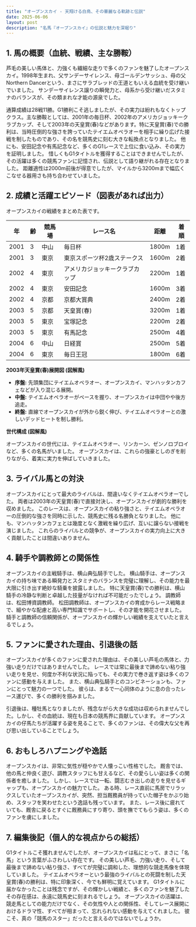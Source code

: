 ```yaml
---
title: "オープンスカイ - 天翔ける白鳥、その華麗なる軌跡と伝説"
date: 2025-06-06
layout: post
description: "名馬『オープンスカイ』の伝説と魅力を深堀り"
---
```


## 1. 馬の概要（血統、戦績、主な勝鞍）

芦毛の美しい馬体と、力強くも繊細な走りで多くのファンを魅了したオープンスカイ。1998年生まれ、父サンデーサイレンス、母ゴールデンサッシュ、母の父Northern Dancerという、まさにサラブレッドの王道ともいえる血統を受け継いでいました。  サンデーサイレンス譲りの瞬発力と、母系から受け継いだスタミナのバランスが、その類まれな才能の源泉でした。

通算成績は28戦11勝。G1勝利こそ逃しましたが、その実力は紛れもなくトップクラス。主な勝鞍としては、2001年の毎日杯、2002年のアメリカジョッキークラブカップ、そして2003年の天皇賞(春)などがあります。特に天皇賞(春)での勝利は、当時圧倒的な強さを誇っていたテイエムオペラオーを相手に繰り広げた接戦を制したものであり、その名を競馬史に刻む大きな転換点となりました。  他にも、安田記念や有馬記念など、多くのG1レースで上位に食い込み、その実力を証明しました。  惜しくもG1タイトルを獲得することはできませんでしたが、その活躍は多くの競馬ファンに記憶され、伝説として語り継がれる存在となりました。  距離適性は2000m前後が得意でしたが、マイルから3200mまで幅広くこなせる器用さも持ち合わせていました。


## 2. 成績と活躍エピソード（図表があれば出力）

オープンスカイの戦績をまとめた表です。

| 年 | 齢 | 競馬場 | レース名 | 距離 | 着順 |
|---|---|---|---|---|---|
| 2001 | 3 | 中山 | 毎日杯 | 1800m | 1着 |
| 2001 | 3 | 東京 | 東京スポーツ杯2歳ステークス | 1600m | 2着 |
| 2002 | 4 | 東京 | アメリカジョッキークラブカップ | 2200m | 1着 |
| 2002 | 4 | 東京 | 安田記念 | 1600m | 3着 |
| 2002 | 4 | 京都 | 京都大賞典 | 2400m | 2着 |
| 2003 | 5 | 京都 | 天皇賞(春) | 3200m | 1着 |
| 2003 | 5 | 東京 | 宝塚記念 | 2200m | 2着 |
| 2003 | 5 | 東京 | 有馬記念 | 2500m | 4着 |
| 2004 | 6 | 中山 | 日経賞 | 2500m | 5着 |
| 2004 | 6 | 東京 | 毎日王冠 | 1800m | 6着 |


**2003年天皇賞(春)展開図 (図解風)**

* **序盤:**  先頭集団にテイエムオペラオー、オープンスカイ、マンハッタンカフェなどが入り混じる展開。
* **中盤:**  テイエムオペラオーがペースを握り、オープンスカイは中団やや後方追走。
* **終盤:**  直線でオープンスカイが外から鋭く伸び、テイエムオペラオーとの激しいデッドヒートを制し勝利。


**世代構成 (図解風)**

オープンスカイの世代には、テイエムオペラオー、リンカーン、ゼンノロブロイなど、多くの名馬がいました。  オープンスカイは、これらの強豪としのぎを削りながら、着実に実力を伸ばしていきました。


## 3. ライバル馬との対決

オープンスカイにとって最大のライバルは、間違いなくテイエムオペラオーでした。  両者は2003年の天皇賞(春)で直接対決し、オープンスカイが劇的な勝利を収めました。  このレースは、オープンスカイの粘り強さと、テイエムオペラオーの圧倒的な強さを同時に示した、競馬史に残る名勝負となりました。  他にも、マンハッタンカフェとは幾度となく激戦を繰り広げ、互いに譲らない接戦を演じました。  これらのライバルとの競争が、オープンスカイの実力向上に大きく貢献したことは間違いありません。


## 4. 騎手や調教師との関係性

オープンスカイの主戦騎手は、横山典弘騎手でした。  横山騎手は、オープンスカイの持ち味である瞬発力とスタミナのバランスを完璧に理解し、その能力を最大限に引き出す絶妙な騎乗を披露しました。  特に天皇賞(春)での勝利は、横山騎手の冷静な判断と卓越した技量がなければ不可能だったでしょう。  調教師は、松田博資調教師。  松田調教師は、オープンスカイの育成からレース戦略まで、細やかな配慮と高い専門知識でサポートし、その才能を開花させました。  騎手と調教師の信頼関係が、オープンスカイの輝かしい戦績を支えていたと言えるでしょう。


## 5. ファンに愛された理由、引退後の話

オープンスカイが多くのファンに愛された理由は、その美しい芦毛の馬体と、力強い走りだけではありませんでした。  レースでは常に最後まで諦めない粘り強い走りを見せ、何度か不利な状況に陥っても、その実力で巻き返す姿は多くのファンに感動を与えました。  また、横山典弘騎手とのコンビネーションも、ファンにとって魅力の一つでした。  彼らは、まるで一心同体のように息の合ったレース運びで、多くの勝利を掴みました。

引退後は、種牡馬となりましたが、残念ながら大きな成功は収められませんでした。しかし、その血統は、現在も日本の競馬界に貢献しています。  オープンスカイの仔馬たちが活躍する姿を見ることで、多くのファンは、その偉大な父を再び思い出していることでしょう。


## 6. おもしろハプニングや逸話

オープンスカイは、非常に気性が穏やかで人懐っこい性格でした。  厩舎では、他の馬と仲良く遊び、調教スタッフにも甘えるなど、その愛らしい姿は多くの関係者を癒しました。  しかし、レースでは一転、闘志むき出しの走りを見せるギャップも、オープンスカイの魅力でした。  ある時、レース直前に馬房でリラックスしていたオープンスカイが、突然、担当厩務員が持っていた帽子をかぶり始め、スタッフを笑わせたという逸話も残っています。  また、レース後に疲れていても、厩舎に戻るとすぐに厩務員にすり寄り、頭を撫でてもらう姿は、多くのファンを虜にしました。


## 7. 編集後記（個人的な視点からの総括）

G1タイトルこそ獲れませんでしたが、オープンスカイは私にとって、まさに「名馬」という言葉がふさわしい存在です。  その美しい芦毛、力強い走り、そして最後まで諦めない粘り強さ、すべてが完璧に調和した、理想的な競走馬像を体現していました。  テイエムオペラオーという最強のライバルとの死闘を制した天皇賞(春)の勝利は、特に印象深く、今でも鮮明に覚えています。  G1タイトルに届かなかったことは残念ですが、その輝かしい戦績と、多くのファンを魅了したその存在感は、永遠に競馬史に刻まれるでしょう。  オープンスカイの活躍は、競走馬としての能力だけでなく、その気性や人との関係性、そしてレース展開におけるドラマ性、すべてが相まって、忘れられない感動を与えてくれました。  彼こそ、真の「競馬のスター」だったと言えるのではないでしょうか。
